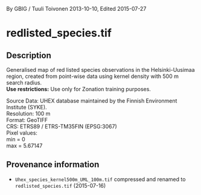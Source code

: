 By GBIG / Tuuli Toivonen 2013-10-10, Edited 2015-07-27

# redlisted_species.tif
## Description
Generalised map of red listed species observations in the Helsinki-Uusimaa
region, created from point-wise data using kernel density with 500 m search
radius.  
**Use restrictions:** Use only for Zonation training purposes.

Source Data: UHEX database maintained by the Finnish Environment Institute
(SYKE).  
Resolution: 100 m  
Format: GeoTIFF  
CRS: ETRS89 / ETRS-TM35FIN (EPSG:3067)  
Pixel values:  
	min = 0  
	max = 5.67147  

## Provenance information

- `Uhex_species_kernel500m_UML_100m.tif` compressed and renamed to `redlisted_species.tif` (2015-07-16)
